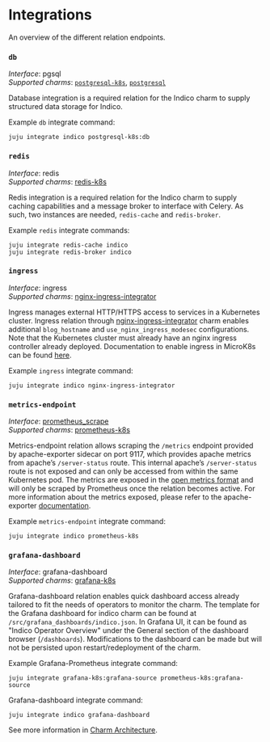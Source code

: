 # Integrations

An overview of the different relation endpoints.

### `db`

_Interface_: pgsql  
_Supported charms_: [`postgresql-k8s`](https://charmhub.io/postgresql-k8s), [`postgresql`](https://charmhub.io/postgresql)

Database integration is a required relation for the Indico charm to supply structured data
storage for Indico.

Example `db` integrate command: 

```
juju integrate indico postgresql-k8s:db
```

### `redis`

_Interface_: redis  
_Supported charms_: [redis-k8s](https://charmhub.io/redis-k8s)

Redis integration is a required relation for the Indico charm to supply caching capabilities and
a message broker to interface with Celery. As such, two instances are needed, `redis-cache` and 
`redis-broker`.

Example `redis` integrate commands: 
```
juju integrate redis-cache indico 
juju integrate redis-broker indico
```

### `ingress`

_Interface_: ingress  
_Supported charms_: [nginx-ingress-integrator](https://charmhub.io/nginx-ingress-integrator)

Ingress manages external HTTP/HTTPS access to services in a Kubernetes cluster.
Ingress relation through [nginx-ingress-integrator](https://charmhub.io/nginx-ingress-integrator)
charm enables additional `blog_hostname` and `use_nginx_ingress_modesec` configurations. Note that the
Kubernetes cluster must already have an nginx ingress controller already deployed. Documentation to
enable ingress in MicroK8s can be found [here](https://microk8s.io/docs/addon-ingress).

Example `ingress` integrate command: 
```
juju integrate indico nginx-ingress-integrator
```

### `metrics-endpoint`

_Interface_: [prometheus_scrape](https://charmhub.io/interfaces/prometheus_scrape)  
_Supported charms_: [prometheus-k8s](https://charmhub.io/prometheus-k8s)

Metrics-endpoint relation allows scraping the `/metrics` endpoint provided by apache-exporter sidecar
on port 9117, which provides apache metrics from apache’s `/server-status` route. This internal
apache’s `/server-status` route is not exposed and can only be accessed from within the same
Kubernetes pod. The metrics are exposed in the [open metrics format](https://github.com/OpenObservability/OpenMetrics/blob/main/specification/OpenMetrics.md#data-model) and will only be scraped by Prometheus once the relation becomes active. For more
information about the metrics exposed, please refer to the apache-exporter [documentation](https://github.com/Lusitaniae/apache_exporter#collectors).

Example `metrics-endpoint` integrate command: 
```
juju integrate indico prometheus-k8s
```

### `grafana-dashboard`

_Interface_: grafana-dashboard  
_Supported charms_: [grafana-k8s](https://charmhub.io/grafana-k8s)

Grafana-dashboard relation enables quick dashboard access already tailored to fit the needs of
operators to monitor the charm. The template for the Grafana dashboard for indico charm can
be found at `/src/grafana_dashboards/indico.json`. In Grafana UI, it can be found as "Indico
Operator Overview" under the General section of the dashboard browser (`/dashboards`). Modifications
to the dashboard can be made but will not be persisted upon restart/redeployment of the charm.

Example Grafana-Prometheus integrate command: 
```
juju integrate grafana-k8s:grafana-source prometheus-k8s:grafana-source
```  
Grafana-dashboard integrate command: 
```
juju integrate indico grafana-dashboard
```

See more information in [Charm Architecture](https://charmhub.io/indico/docs/explanation-charm-architecture).